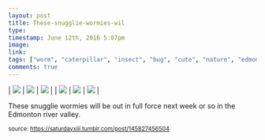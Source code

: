 ```yaml
---
layout: post
title: These-snugglie-wormies-wil
type: 
timestamp: June 12th, 2016 5:07pm
image: 
link: 
tags: ["worm", "caterpillar", "insect", "bug", "cute", "nature", "edmonton", "summer", "larva", "photography"]
comments: true
---
```


| <img src="https://saturdayxiii.github.io/media/145827456504_0.gif"/> | <img src="https://saturdayxiii.github.io/media/145827456504_1.jpg"/> | <img src="https://saturdayxiii.github.io/media/145827456504_2.jpg"/> |
| <img src="https://saturdayxiii.github.io/media/145827456504_3.jpg"/> | <img src="https://saturdayxiii.github.io/media/145827456504_4.jpg"/> | <img src="https://saturdayxiii.github.io/media/145827456504_5.jpg"/> |

These snugglie wormies will be out in full force next week or so in the Edmonton river valley.
 
  
<small>source: https://saturdayxiii.tumblr.com/post/145827456504</small>